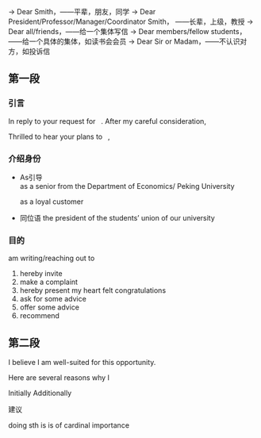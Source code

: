 → Dear Smith，——平辈，朋友，同学
→ Dear President/Professor/Manager/Coordinator Smith，  ——长辈，上级，教授
→ Dear all/friends，——给一个集体写信
→ Dear members/fellow students，——给一个具体的集体，如读书会会员
→ Dear Sir or Madam，——不认识对方，如投诉信

## 第一段

###  引言

In reply to your request for ` `. After my careful consideration,

Thrilled to hear your plans to ` `,

### 介绍身份

+ As引导  
	as a senior from the Department of Economics/ Peking University 
	
	as a loyal customer

+ 同位语 the president of the students’ union of our university

### 目的 

am writing/reaching out to 

1) hereby invite
2) make a complaint
3) hereby present my heart felt congratulations
4) ask for some advice
5) offer some advice
6) recommend

## 第二段

I believe I am well-suited for this opportunity. 

Here are several reasons why I



Initially Additionally

建议

doing sth is  is of cardinal importance